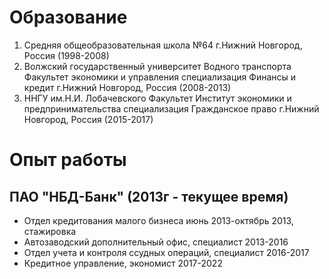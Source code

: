 # __Образование__
1.  Средняя общеобразовательная школа №64 г.Нижний Новгород, Россия (1998-2008)
2.  Волжский государственный университет Водного транспорта Факультет экономики и управления специализация Финансы и кредит г.Нижний Новгород, Россия (2008-2013)
3.  ННГУ им.Н.И. Лобачевского Факультет Институт экономики и предпринимательства специализация Гражданское право г.Нижний Новгород, Россия (2015-2017)
# __Опыт работы__
## ПАО "НБД-Банк" (2013г - текущее время)
* Отдел кредитования малого бизнеса июнь 2013-октябрь 2013, стажировка
* Автозаводский дополнительный офис, специалист 2013-2016
* Отдел учета и контроля ссудных операций, специалист 2016-2017
* Кредитное управление, экономист 2017-2022